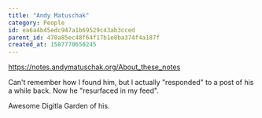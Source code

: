 ```yaml
---
title: "Andy Matuschak"
category: People
id: ea6a4b45edc947a1b69529c43ab3cced
parent_id: 470a85ec48f64f17b1e8ba374f4a187f
created_at: 1587770650245
---
```


https://notes.andymatuschak.org/About_these_notes

Can't remember how I found him, but I actually "responded" to a post of his a while back. Now he "resurfaced in my feed".

Awesome Digitla Garden of his.
    